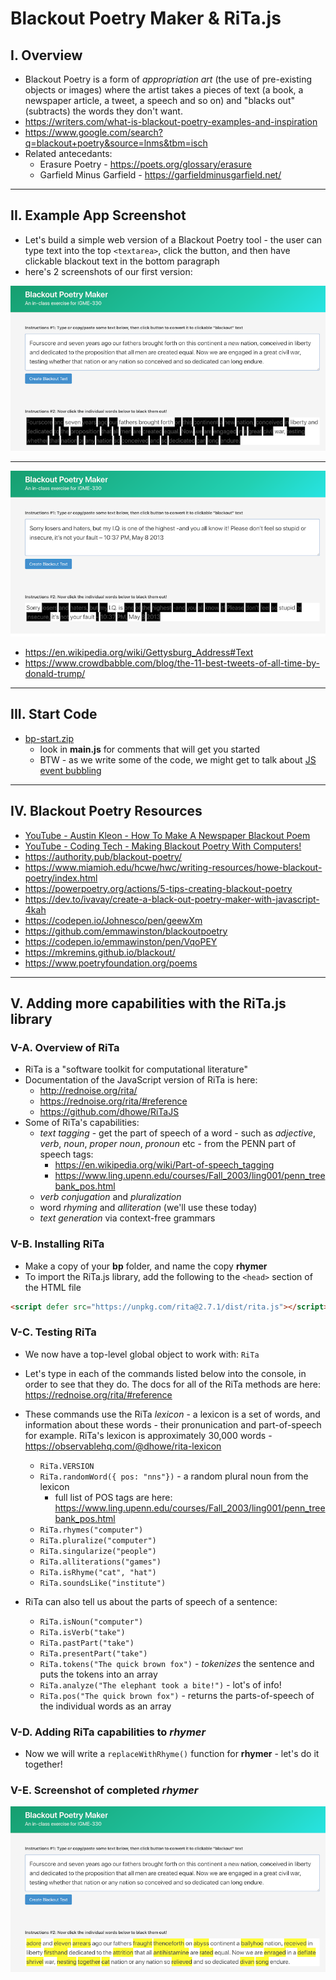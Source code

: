 # Blackout Poetry Maker & RiTa.js

## I. Overview

- Blackout Poetry is a form of *appropriation art* (the use of pre-existing objects or images) where the artist takes a pieces of text (a book, a newspaper article, a tweet, a speech and so on) and "blacks out" (subtracts) the words they don't want.
- https://writers.com/what-is-blackout-poetry-examples-and-inspiration
- https://www.google.com/search?q=blackout+poetry&source=lnms&tbm=isch
- Related antecedants:
  - Erasure Poetry - https://poets.org/glossary/erasure
  - Garfield Minus Garfield - https://garfieldminusgarfield.net/

<hr>

## II. Example App Screenshot

- Let's build a simple web version of a Blackout Poetry tool - the user can type text into the top `<textarea>`, click the button, and then have clickable blackout text in the bottom paragraph
- here's 2 screenshots of our first version:

![screenshot](_images/_bpm/bpm-1.png)

<hr>

![screenshot](_images/_bpm/bpm-2.png)

- https://en.wikipedia.org/wiki/Gettysburg_Address#Text
- https://www.crowdbabble.com/blog/the-11-best-tweets-of-all-time-by-donald-trump/

<hr>

## III. Start Code
- [bp-start.zip](_files/bp-start.zip)
  - look in **main.js** for comments that will get you started 
  - BTW - as we write some of the code, we might get to talk about [JS event bubbling](https://javascript.info/bubbling-and-capturing)


<hr>

## IV. Blackout Poetry Resources
- [YouTube - Austin Kleon - How To Make A Newspaper Blackout Poem](https://youtu.be/wKpVgoGr6kE)
- [YouTube - Coding Tech - Making Blackout Poetry With Computers!](https://www.youtube.com/watch?v=hoxS_tLbqYs)
- https://authority.pub/blackout-poetry/
- https://www.miamioh.edu/hcwe/hwc/writing-resources/howe-blackout-poetry/index.html
- https://powerpoetry.org/actions/5-tips-creating-blackout-poetry
- https://dev.to/ivavay/create-a-black-out-poetry-maker-with-javascript-4kah
- https://codepen.io/Johnesco/pen/geewXm
- https://github.com/emmawinston/blackoutpoetry
- https://codepen.io/emmawinston/pen/VqoPEY
- https://mkremins.github.io/blackout/
- https://www.poetryfoundation.org/poems

<hr>

## V. Adding more capabilities with the RiTa.js library

### V-A. Overview of RiTa
- RiTa is a "software toolkit for computational literature"
- Documentation of the JavaScript version of RiTa is here: 
  - http://rednoise.org/rita/
  - https://rednoise.org/rita/#reference
  - https://github.com/dhowe/RiTaJS
- Some of RiTa's capabilities:
  - *text tagging* - get the part of speech of a word - such as *adjective*, *verb*, *noun*, *proper noun*, *pronoun* etc  - from the PENN part of speech tags: 
    - https://en.wikipedia.org/wiki/Part-of-speech_tagging
    - https://www.ling.upenn.edu/courses/Fall_2003/ling001/penn_treebank_pos.html
  - *verb conjugation* and *pluralization*
  - word *rhyming* and *alliteration* (we'll use these today)
  - *text generation* via context-free grammars

### V-B. Installing RiTa

- Make a copy of your **bp** folder, and name the copy **rhymer**
- To import the RiTa.js library, add the following to the `<head>` section of the HTML file

```html
<script defer src="https://unpkg.com/rita@2.7.1/dist/rita.js"></script>
```

### V-C. Testing RiTa

- We now have a top-level global object to work with: `RiTa`
- Let's type in each of the commands listed below into the console, in order to see that they do. The docs for all of the RiTa methods are here: https://rednoise.org/rita/#reference
- These commands use the RiTa *lexicon* - a lexicon is a set of words, and information about these words - their pronunication and part-of-speech for example. RiTa's lexicon is approximately 30,000 words - https://observablehq.com/@dhowe/rita-lexicon
    - `RiTa.VERSION`
    - `RiTa.randomWord({ pos: "nns"})` - a random plural noun from the lexicon
      - full list of POS tags are here: https://www.ling.upenn.edu/courses/Fall_2003/ling001/penn_treebank_pos.html
    - `RiTa.rhymes("computer")`
    - `RiTa.pluralize("computer")`
    - `RiTa.singularize("people")`
    - `RiTa.alliterations("games")`
    - `RiTa.isRhyme("cat", "hat")`
    - `RiTa.soundsLike("institute")`

- RiTa can also tell us about the parts of speech of a sentence:
    - `RiTa.isNoun("computer")`
    - `RiTa.isVerb("take")`
    - `RiTa.pastPart("take")`
    - `RiTa.presentPart("take")`
    - `RiTa.tokens("The quick brown fox")` - *tokenizes* the sentence and puts the tokens into an array
    - `RiTa.analyze("The elephant took a bite!")` - lot's of info!
    - `RiTa.pos("The quick brown fox")` - returns the parts-of-speech of the individual words as an array
	
### V-D. Adding RiTa capabilities to *rhymer*

- Now we will write a `replaceWithRhyme()` function for **rhymer** - let's do it together!

### V-E. Screenshot of completed *rhymer*

![screenshot](_images/_bpm/bpm-3.png)
